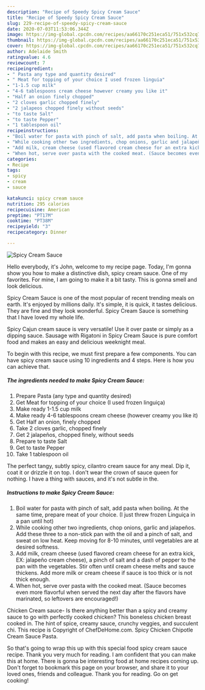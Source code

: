 ```yaml
---
description: "Recipe of Speedy Spicy Cream Sauce"
title: "Recipe of Speedy Spicy Cream Sauce"
slug: 229-recipe-of-speedy-spicy-cream-sauce
date: 2020-07-03T11:53:06.344Z
image: https://img-global.cpcdn.com/recipes/aa66170c251eca51/751x532cq70/spicy-cream-sauce-recipe-main-photo.jpg
thumbnail: https://img-global.cpcdn.com/recipes/aa66170c251eca51/751x532cq70/spicy-cream-sauce-recipe-main-photo.jpg
cover: https://img-global.cpcdn.com/recipes/aa66170c251eca51/751x532cq70/spicy-cream-sauce-recipe-main-photo.jpg
author: Adelaide Smith
ratingvalue: 4.6
reviewcount: 7
recipeingredient:
- " Pasta any type and quantity desired"
- " Meat for topping of your choice I used frozen linguia"
- "1-1.5 cup milk"
- "4-6 tablespoons cream cheese however creamy you like it"
- "Half an onion finely chopped"
- "2 cloves garlic chopped finely"
- "2 jalapeos chopped finely without seeds"
- "to taste Salt"
- "to taste Pepper"
- "1 tablespoon oil"
recipeinstructions:
- "Boil water for pasta with pinch of salt, add pasta when boiling. At the same time, prepare meat of your choice. (I just threw frozen Linguiça in a pan until hot)"
- "While cooking other two ingredients, chop onions, garlic and jalapeños. Add these three to a non-stick pan with the oil and a pinch of salt, and sweat on low heat. Keep moving for 8-10 minutes, until vegetables are at desired softness."
- "Add milk, cream cheese (used flavored cream cheese for an extra kick, EX: jalapeño cream cheese), a pinch of salt and a dash of pepper to the pan with the vegetables. Stir often until cream cheese melts and sauce thickens. Add more milk or cream cheese if sauce is too thick or is not thick enough."
- "When hot, serve over pasta with the cooked meat. (Sauce becomes even more flavorful when served the next day after the flavors have marinated, so leftovers are encouraged!)"
categories:
- Recipe
tags:
- spicy
- cream
- sauce

katakunci: spicy cream sauce 
nutrition: 295 calories
recipecuisine: American
preptime: "PT17M"
cooktime: "PT38M"
recipeyield: "3"
recipecategory: Dinner

---
```



![Spicy Cream Sauce](https://img-global.cpcdn.com/recipes/aa66170c251eca51/751x532cq70/spicy-cream-sauce-recipe-main-photo.jpg)

Hello everybody, it's John, welcome to my recipe page. Today, I'm gonna show you how to make a distinctive dish, spicy cream sauce. One of my favorites. For mine, I am going to make it a bit tasty. This is gonna smell and look delicious.

Spicy Cream Sauce is one of the most popular of recent trending meals on earth. It's enjoyed by millions daily. It's simple, it is quick, it tastes delicious. They are fine and they look wonderful. Spicy Cream Sauce is something that I have loved my whole life.

Spicy Cajun cream sauce is very versatile! Use it over paste or simply as a dipping sauce. Sausage with Rigatoni in Spicy Cream Sauce is pure comfort food and makes an easy and delicious weeknight meal.


To begin with this recipe, we must first prepare a few components. You can have spicy cream sauce using 10 ingredients and 4 steps. Here is how you can achieve that.

<!--inarticleads1-->

##### The ingredients needed to make Spicy Cream Sauce:

1. Prepare  Pasta (any type and quantity desired)
1. Get  Meat for topping of your choice (I used frozen linguiça)
1. Make ready 1-1.5 cup milk
1. Make ready 4-6 tablespoons cream cheese (however creamy you like it)
1. Get Half an onion, finely chopped
1. Take 2 cloves garlic, chopped finely
1. Get 2 jalapeños, chopped finely, without seeds
1. Prepare to taste Salt
1. Get to taste Pepper
1. Take 1 tablespoon oil


The perfect tangy, subtly spicy, cilantro cream sauce for any meal. Dip it, coat it or drizzle it on top. I don&#39;t wear the crown of sauce queen for nothing. I have a thing with sauces, and it&#39;s not subtle in the. 

<!--inarticleads2-->

##### Instructions to make Spicy Cream Sauce:

1. Boil water for pasta with pinch of salt, add pasta when boiling. At the same time, prepare meat of your choice. (I just threw frozen Linguiça in a pan until hot)
1. While cooking other two ingredients, chop onions, garlic and jalapeños. Add these three to a non-stick pan with the oil and a pinch of salt, and sweat on low heat. Keep moving for 8-10 minutes, until vegetables are at desired softness.
1. Add milk, cream cheese (used flavored cream cheese for an extra kick, EX: jalapeño cream cheese), a pinch of salt and a dash of pepper to the pan with the vegetables. Stir often until cream cheese melts and sauce thickens. Add more milk or cream cheese if sauce is too thick or is not thick enough.
1. When hot, serve over pasta with the cooked meat. (Sauce becomes even more flavorful when served the next day after the flavors have marinated, so leftovers are encouraged!)


Chicken Cream sauce- Is there anything better than a spicy and creamy sauce to go with perfectly cooked chicken? This boneless chicken breast cooked in. The hint of spice, creamy sauce, crunchy veggies, and succulent chi. This recipe is Copyright of ChefDeHome.com. Spicy Chicken Chipotle Cream Sauce Pasta. 

So that's going to wrap this up with this special food spicy cream sauce recipe. Thank you very much for reading. I am confident that you can make this at home. There is gonna be interesting food at home recipes coming up. Don't forget to bookmark this page on your browser, and share it to your loved ones, friends and colleague. Thank you for reading. Go on get cooking!
